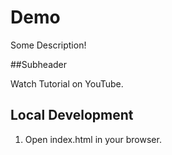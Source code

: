 # Demo

Some Description!

##Subheader

Watch Tutorial on YouTube.

## Local Development

1. Open index.html in your browser.
